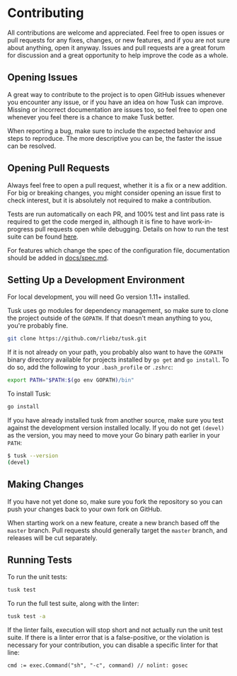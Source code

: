 # Contributing

All contributions are welcome and appreciated. Feel free to open issues or pull
requests for any fixes, changes, or new features, and if you are not sure about
anything, open it anyway. Issues and pull requests are a great forum for
discussion and a great opportunity to help improve the code as a whole.

## Opening Issues

A great way to contribute to the project is to open GitHub issues whenever you
encounter any issue, or if you have an idea on how Tusk can improve. Missing
or incorrect documentation are issues too, so feel free to open one whenever
you feel there is a chance to make Tusk better.

When reporting a bug, make sure to include the expected behavior and steps to
reproduce. The more descriptive you can be, the faster the issue can be
resolved.

## Opening Pull Requests

Always feel free to open a pull request, whether it is a fix or a new addition.
For big or breaking changes, you might consider opening an issue first to check
interest, but it is absolutely not required to make a contribution.

Tests are run automatically on each PR, and 100% test and lint pass rate is
required to get the code merged in, although it is fine to have work-in-
progress pull requests open while debugging. Details on how to run the test
suite can be found [here](#running-tests).

For features which change the spec of the configuration file, documentation
should be added in [docs/spec.md][spec.md].

## Setting Up a Development Environment

For local development, you will need Go version 1.11+ installed.

Tusk uses go modules for dependency management, so make sure to clone the
project outside of the `GOPATH`. If that doesn't mean anything to you, you're
probably fine.

```bash
git clone https://github.com/rliebz/tusk.git
```

If it is not already on your path, you probably also want to have the `GOPATH`
binary directory available for projects installed by `go get` and `go install`.
To do so, add the following to your `.bash_profile` or `.zshrc`:

```bash
export PATH="$PATH:$(go env GOPATH)/bin"
```

To install Tusk:

```bash
go install
```

If you have already installed tusk from another source, make sure you test
against the development version installed locally. If you do not get `(devel)`
as the version, you may need to move your Go binary path earlier in your
`PATH`:

```bash
$ tusk --version
(devel)
```

## Making Changes

If you have not yet done so, make sure you fork the repository so you can push
your changes back to your own fork on GitHub.

When starting work on a new feature, create a new branch based off the `master`
branch. Pull requests should generally target the `master` branch, and releases
will be cut separately.

## Running Tests

To run the unit tests:

```bash
tusk test
```

To run the full test suite, along with the linter:

```bash
tusk test -a
```

If the linter fails, execution will stop short and not actually run the
unit test suite. If there is a linter error that is a false-positive, or the
violation is necessary for your contribution, you can disable a specific linter
for that line:

```golang
cmd := exec.Command("sh", "-c", command) // nolint: gosec
```

[spec.md]: https://github.com/rliebz/tusk/blob/master/docs/spec.md

